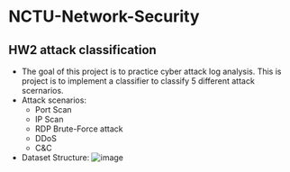 # NCTU-Network-Security

## HW2 attack classification
- The goal of this project is to practice cyber attack log analysis. This is project is to implement a classifier to classify 5 different attack scernarios.
- Attack scenarios:
  - Port Scan
  - IP Scan
  - RDP Brute-Force attack
  - DDoS
  - C&C
- Dataset Structure:
![image](https://user-images.githubusercontent.com/73391791/121500715-26414a80-ca11-11eb-8ef5-09a3bcb2b602.png)
 
